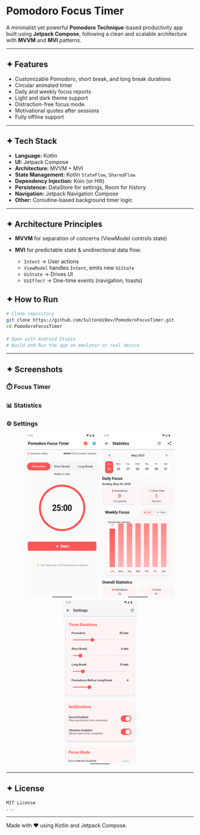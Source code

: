 # Pomodoro Focus Timer

A minimalist yet powerful **Pomodoro Technique**-based productivity app built using **Jetpack Compose**, following a clean and scalable architecture with **MVVM** and **MVI** patterns.

---

## ✦ Features

- Customizable Pomodoro, short break, and long break durations
- Circular animated timer
- Daily and weekly focus reports
- Light and dark theme support
- Distraction-free focus mode
- Motivational quotes after sessions
- Fully offline support

---

## ✦ Tech Stack

- **Language:** Kotlin
- **UI:** Jetpack Compose
- **Architecture:** MVVM + MVI
- **State Management:** Kotlin `StateFlow`, `SharedFlow`
- **Dependency Injection:** Koin (or Hilt)
- **Persistence:** DataStore for settings, Room for history
- **Navigation:** Jetpack Navigation Compose
- **Other:** Coroutine-based background timer logic

---


## ✦ Architecture Principles

- **MVVM** for separation of concerns (ViewModel controls state)

- **MVI** for predictable state & unidirectional data flow:

  - `Intent` → User actions
  - `ViewModel` handles `Intent`, emits new `UiState`
  - `UiState` → Drives UI
  - `UiEffect` → One-time events (navigation, toasts)


## ✦ How to Run

```bash
# Clone repository
git clone https://github.com/SultonUzDev/PomodoroFocusTimer.git
cd PomodoroFocusTimer

# Open with Android Studio
# Build and Run the app on emulator or real device
```

---

## ✦ Screenshots

### ⏱️ Focus Timer
### 📊  Statistics
### ⚙️ Settings

<div align="center">
  <img src="img/img1.png" width="200" />
  <img src="img/img4.png" width="200" />
  <img src="img/img5.png" width="200" />
</div>



---

## ✦ License

```
MIT License
...
```

---

Made with ❤️ using Kotlin and Jetpack Compose.
